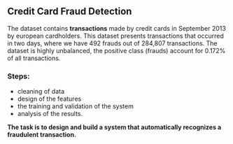 ## Credit Card Fraud Detection

The dataset contains **transactions** made by credit cards in September 2013 by european cardholders. 
This dataset presents transactions that occurred in two days, where we have 492 frauds out of 284,807 transactions. 
The dataset is highly unbalanced, the positive class (frauds) account for 0.172% of all transactions.

### Steps:
- cleaning of data
- design of the features
- the training and validation of the system
- analysis of the results.

**The task is to design and build a system that automatically recognizes a fraudulent transaction.**


